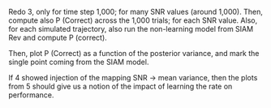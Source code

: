 Redo 3, only for time step 1,000; for many SNR values (around 1,000). Then, compute also P (Correct) across the 1,000 trials; for each SNR value. 
Also, for each simulated trajectory, also run the non-learning model from SIAM Rev and compute P (correct).

Then, plot P (Correct) as a function of the posterior variance, and mark the single point coming from the SIAM model.

If 4 showed injection of the mapping SNR -> mean variance, then the plots from 5 should give us a notion of the impact of learning the rate on performance.
